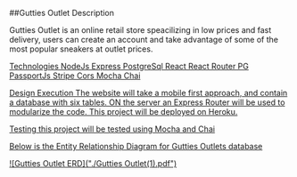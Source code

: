 ##Gutties Outlet Description

Gutties Outlet is an online retail store speacilizing in low prices and fast delivery,
users can create an account and take advantage of some of the most popular sneakers
at outlet prices.

<u>Technologies
NodeJs
Express
PostgreSql
React
React Router
PG
PassportJs
Stripe
Cors
Mocha
Chai

Design Execution
The website will take a mobile first approach, and contain a database with six tables. ON the
server an Express Router will be used to modularize the code. This project will be deployed on
Heroku.

Testing
this project will be tested using Mocha and Chai

Below is the Entity Relationship Diagram for Gutties Outlets database

![Gutties Outlet ERD]("./Gutties Outlet(1).pdf")
